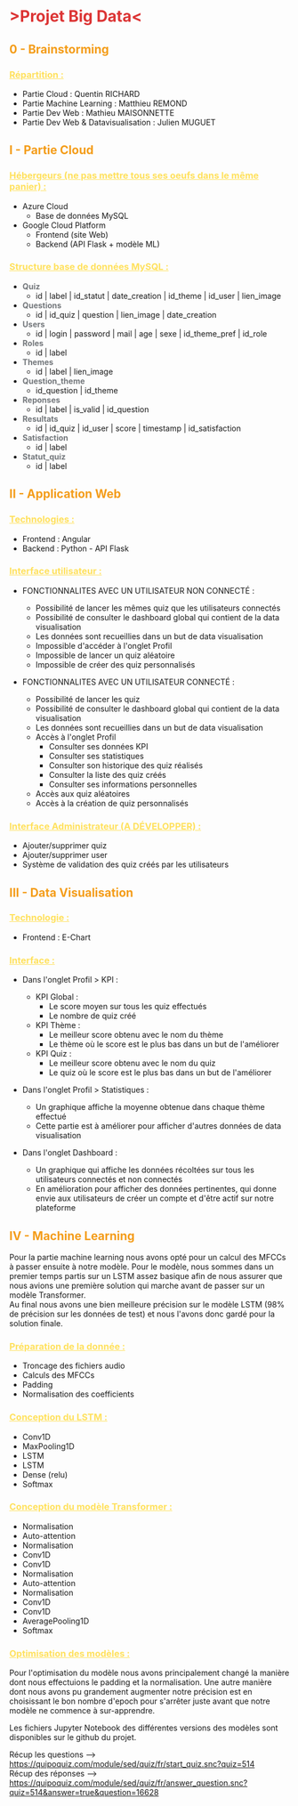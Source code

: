 # <span style="color:#DC3535">>Projet Big Data<</span>

## <span style="color:#F49D1A">0 - Brainstorming </span>
### <span style="color:#FFE15D"><u>Répartition :</u></span>
* Partie Cloud : Quentin RICHARD
* Partie Machine Learning : Matthieu REMOND
* Partie Dev Web : Mathieu MAISONNETTE
* Partie Dev Web & Datavisualisation : Julien MUGUET

## <span style="color:#F49D1A">I - Partie Cloud </span>
### <span style="color:#FFE15D"><u>Hébergeurs (ne pas mettre tous ses oeufs dans le même panier) :</u></span>
* Azure Cloud
  * Base de données MySQL
* Google Cloud Platform
  * Frontend (site Web)
  * Backend (API Flask + modèle ML)

### <span style="color:#FFE15D"><u>Structure base de données MySQL :</u></span>
* <b><span style="color:#73777B">Quiz</span></b>
  * id | label | id_statut | date_creation | id_theme | id_user | lien_image
* <b><span style="color:#73777B">Questions</span></b>
  * id | id_quiz | question | lien_image | date_creation
* <b><span style="color:#73777B">Users</span></b>
  * id | login | password | mail | age | sexe | id_theme_pref | id_role
* <b><span style="color:#73777B">Roles</span></b>
  * id | label
* <b><span style="color:#73777B">Themes</span></b>
  * id | label | lien_image
* <b><span style="color:#73777B">Question_theme</span></b>
  * id_question | id_theme
* <b><span style="color:#73777B">Reponses</span></b>
  * id | label | is_valid | id_question
* <b><span style="color:#73777B">Resultats</span></b>
  * id | id_quiz | id_user | score | timestamp | id_satisfaction
* <b><span style="color:#73777B">Satisfaction</span></b>
  * id | label
* <b><span style="color:#73777B">Statut_quiz</span></b>
  * id | label

## <span style="color:#F49D1A">II - Application Web </span>
### <span style="color:#FFE15D"><u>Technologies :</u></span>
* Frontend : Angular
* Backend : Python - API Flask

### <span style="color:#FFE15D"><u>Interface utilisateur :</u></span>
* FONCTIONNALITES AVEC UN UTILISATEUR NON CONNECTÉ :
  * Possibilité de lancer les mêmes quiz que les utilisateurs connectés
  * Possibilité de consulter le dashboard global qui contient de la data visualisation
  * Les données sont recueillies dans un but de data visualisation
  * Impossible d'accéder à l'onglet Profil
  * Impossible de lancer un quiz aléatoire
  * Impossible de créer des quiz personnalisés
  

* FONCTIONNALITES AVEC UN UTILISATEUR CONNECTÉ :
  * Possibilité de lancer les quiz
  * Possibilité de consulter le dashboard global qui contient de la data visualisation
  * Les données sont recueillies dans un but de data visualisation
  * Accès à l'onglet Profil
    * Consulter ses données KPI
    * Consulter ses statistiques
    * Consulter son historique des quiz réalisés
    * Consulter la liste des quiz créés
    * Consulter ses informations personnelles
  * Accès aux quiz aléatoires
  * Accès à la création de quiz personnalisés

### <span style="color:#FFE15D"><u>Interface Administrateur (A DÉVELOPPER) :</u></span>

* Ajouter/supprimer quiz
* Ajouter/supprimer user
* Système de validation des quiz créés par les utilisateurs


## <span style="color:#F49D1A">III - Data Visualisation</span>
### <span style="color:#FFE15D"><u>Technologie :</u></span>
* Frontend : E-Chart

### <span style="color:#FFE15D"><u>Interface :</u></span>
* Dans l'onglet Profil > KPI :
  * KPI Global :
    * Le score moyen sur tous les quiz effectués
    * Le nombre de quiz créé
  * KPI Thème :
    * Le meilleur score obtenu avec le nom du thème
    * Le thème où le score est le plus bas dans un but de l'améliorer
  * KPI Quiz :
    * Le meilleur score obtenu avec le nom du quiz
    * Le quiz où le score est le plus bas dans un but de l'améliorer


* Dans l'onglet Profil > Statistiques :
  * Un graphique affiche la moyenne obtenue dans chaque thème effectué
  * Cette partie est à améliorer pour afficher d'autres données de data visualisation


* Dans l'onglet Dashboard :
  * Un graphique qui affiche les données récoltées sur tous les utilisateurs connectés et non connectés
  * En amélioration pour afficher des données pertinentes, qui donne envie aux utilisateurs de créer un compte et d'être actif sur notre plateforme

## <span style="color:#F49D1A">IV - Machine Learning</span>

Pour la partie machine learning nous avons opté pour un calcul des MFCCs à passer ensuite à notre modèle. Pour le modèle, nous sommes dans un premier temps partis sur un LSTM assez basique afin de nous assurer que nous avions une première solution qui marche avant de passer sur un modèle Transformer. <br>
Au final nous avons une bien meilleure précision sur le modèle LSTM (98% de précision sur les données de test) et nous l'avons donc gardé pour la solution finale. <br>

### <span style="color:#FFE15D"><u>Préparation de la donnée :</u></span>

- Troncage des fichiers audio<br>
- Calculs des MFCCs <br>
- Padding<br>
- Normalisation des coefficients<br>

### <span style="color:#FFE15D"><u>Conception du LSTM :</u></span>
- Conv1D
- MaxPooling1D
- LSTM
- LSTM
- Dense (relu)
- Softmax

### <span style="color:#FFE15D"><u>Conception du modèle Transformer :</u></span>
- Normalisation
- Auto-attention
- Normalisation
- Conv1D
- Conv1D
- Normalisation
- Auto-attention
- Normalisation
- Conv1D
- Conv1D
- AveragePooling1D
- Softmax

### <span style="color:#FFE15D"><u>Optimisation des modèles :</u></span>
Pour l'optimisation du modèle nous avons principalement changé la manière dont nous effectuions le padding et la normalisation. Une autre manière dont nous avons pu grandement augmenter notre précision est en choisissant le bon nombre d'epoch pour s'arrêter juste avant que notre modèle ne commence à sur-apprendre. <br>

Les fichiers Jupyter Notebook des différentes versions des modèles sont disponibles sur le github du projet.

Récup les questions --> https://quipoquiz.com/module/sed/quiz/fr/start_quiz.snc?quiz=514<br>
Récup des réponses --> https://quipoquiz.com/module/sed/quiz/fr/answer_question.snc?quiz=514&answer=true&question=16628

